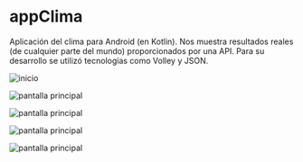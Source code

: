 # appClima
Aplicación del clima para Android (en Kotlin). Nos muestra resultados reales (de cualquier parte del mundo) proporcionados por una API.
Para su desarrollo se utilizó tecnologías como Volley y JSON.



![inicio](https://ibb.co/82sQrzv)

![pantalla principal](https://k62.kn3.net/taringa/7/A/6/A/F/4/maxisandoval37/F64.jpg)

![pantalla principal](https://k62.kn3.net/taringa/6/6/8/1/9/4/maxisandoval37/393.jpg)

![pantalla principal](https://k62.kn3.net/taringa/D/D/C/3/5/E/maxisandoval37/1AA.jpg)

![pantalla principal](https://k62.kn3.net/taringa/0/0/B/6/6/C/maxisandoval37/CE5.jpg)
